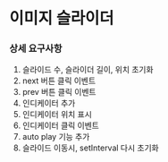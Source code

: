 # 이미지 슬라이더

### 상세 요구사항

1. 슬라이드 수, 슬라이더 길이, 위치 초기화
2. next 버튼 클릭 이벤트
3. prev 버튼 클릭 이벤트
4. 인디케이터 추가
5. 인디케이터 위치 표시
6. 인디케이터 클릭 이벤트
7. auto play 기능 추가
8. 슬라이드 이동시, setInterval 다시 초기화
